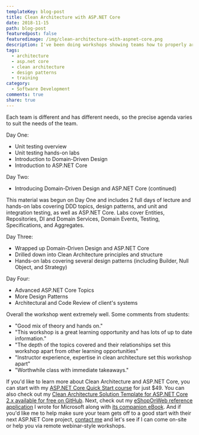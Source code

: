 ```yaml
---
templateKey: blog-post
title: Clean Architecture with ASP.NET Core
date: 2018-11-15
path: blog-post
featuredpost: false
featuredimage: /img/clean-architecture-with-aspnet-core.png
description: I've been doing workshops showing teams how to properly architect ASP.NET Core applications using Clean Architecture for the last couple of years. The most recent one was a 4-day on site workshop I did a couple of weeks ago. This is just a quick recap of what we covered.
tags:
  - architecture
  - asp.net core
  - clean architecture
  - design patterns
  - training
category:
  - Software Development
comments: true
share: true
---
```


Each team is different and has different needs, so the precise agenda varies to suit the needs of the team.

Day One:

- Unit testing overview
- Unit testing hands-on labs
- Introduction to Domain-Driven Design
- Introduction to ASP.NET Core

Day Two:

- Introducing Domain-Driven Design and ASP.NET Core (continued)

This material was begun on Day One and includes 2 full days of lecture and hands-on labs covering DDD topics, design patterns, and unit and integration testing, as well as ASP.NET Core. Labs cover Entities, Repositories, DI and Domain Services, Domain Events, Testing, Specifications, and Aggregates.

Day Three:

- Wrapped up Domain-Driven Design and ASP.NET Core
- Drilled down into Clean Architecture principles and structure
- Hands-on labs covering several design patterns (including Builder, Null Object, and Strategy)

Day Four:

- Advanced ASP.NET Core Topics
- More Design Patterns
- Architectural and Code Review of client's systems

Overall the workshop went extremely well. Some comments from students:

- "Good mix of theory and hands on."
- "This workshop is a great learning opportunity and has lots of up to date information."
- "The depth of the topics covered and their relationships set this workshop apart from other learning opportunities"
- "Instructor experience, expertise in clean architecture set this workshop apart"
- "Worthwhile class with immediate takeaways."

If you'd like to learn more about Clean Architecture and ASP.NET Core, you can start with my [ASP.NET Core Quick Start course](http://aspnetcorequickstart.com/) for just $49. You can also check out my [Clean Architecture Solution Template for ASP.NET Core 2.x available for free on GitHub](https://github.com/ardalis/CleanArchitecture). Next, check out my [eShopOnWeb reference application](https://github.com/dotnet-architecture/eShopOnWeb) I wrote for Microsoft along with [its companion eBook](https://docs.microsoft.com/en-us/dotnet/standard/modern-web-apps-azure-architecture/). And if you'd like me to help make sure your team gets off to a good start with their next ASP.NET Core project, [contact me](https://ardalis.com/contact-us) and let's see if I can come on-site or help you via remote webinar-style workshops.

